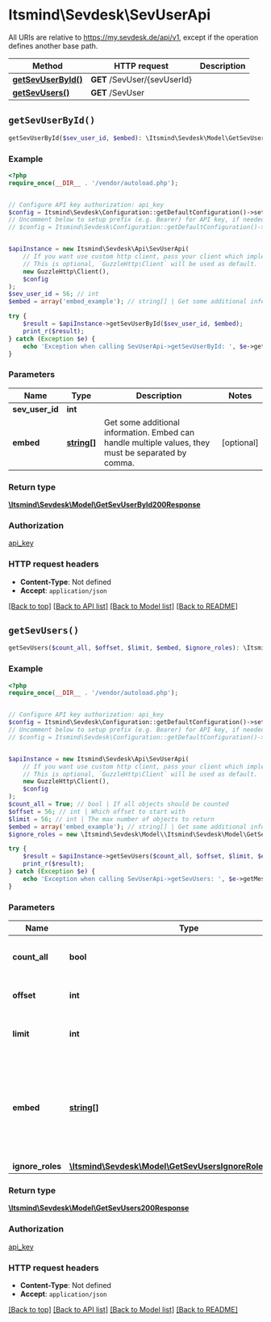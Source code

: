 # Itsmind\Sevdesk\SevUserApi

All URIs are relative to https://my.sevdesk.de/api/v1, except if the operation defines another base path.

| Method | HTTP request | Description |
| ------------- | ------------- | ------------- |
| [**getSevUserById()**](SevUserApi.md#getSevUserById) | **GET** /SevUser/{sevUserId} |  |
| [**getSevUsers()**](SevUserApi.md#getSevUsers) | **GET** /SevUser |  |


## `getSevUserById()`

```php
getSevUserById($sev_user_id, $embed): \Itsmind\Sevdesk\Model\GetSevUserById200Response
```



### Example

```php
<?php
require_once(__DIR__ . '/vendor/autoload.php');


// Configure API key authorization: api_key
$config = Itsmind\Sevdesk\Configuration::getDefaultConfiguration()->setApiKey('Authorization', 'YOUR_API_KEY');
// Uncomment below to setup prefix (e.g. Bearer) for API key, if needed
// $config = Itsmind\Sevdesk\Configuration::getDefaultConfiguration()->setApiKeyPrefix('Authorization', 'Bearer');


$apiInstance = new Itsmind\Sevdesk\Api\SevUserApi(
    // If you want use custom http client, pass your client which implements `GuzzleHttp\ClientInterface`.
    // This is optional, `GuzzleHttp\Client` will be used as default.
    new GuzzleHttp\Client(),
    $config
);
$sev_user_id = 56; // int
$embed = array('embed_example'); // string[] | Get some additional information. Embed can handle multiple values, they must be separated by comma.

try {
    $result = $apiInstance->getSevUserById($sev_user_id, $embed);
    print_r($result);
} catch (Exception $e) {
    echo 'Exception when calling SevUserApi->getSevUserById: ', $e->getMessage(), PHP_EOL;
}
```

### Parameters

| Name | Type | Description  | Notes |
| ------------- | ------------- | ------------- | ------------- |
| **sev_user_id** | **int**|  | |
| **embed** | [**string[]**](../Model/string.md)| Get some additional information. Embed can handle multiple values, they must be separated by comma. | [optional] |

### Return type

[**\Itsmind\Sevdesk\Model\GetSevUserById200Response**](../Model/GetSevUserById200Response.md)

### Authorization

[api_key](../../README.md#api_key)

### HTTP request headers

- **Content-Type**: Not defined
- **Accept**: `application/json`

[[Back to top]](#) [[Back to API list]](../../README.md#endpoints)
[[Back to Model list]](../../README.md#models)
[[Back to README]](../../README.md)

## `getSevUsers()`

```php
getSevUsers($count_all, $offset, $limit, $embed, $ignore_roles): \Itsmind\Sevdesk\Model\GetSevUsers200Response
```



### Example

```php
<?php
require_once(__DIR__ . '/vendor/autoload.php');


// Configure API key authorization: api_key
$config = Itsmind\Sevdesk\Configuration::getDefaultConfiguration()->setApiKey('Authorization', 'YOUR_API_KEY');
// Uncomment below to setup prefix (e.g. Bearer) for API key, if needed
// $config = Itsmind\Sevdesk\Configuration::getDefaultConfiguration()->setApiKeyPrefix('Authorization', 'Bearer');


$apiInstance = new Itsmind\Sevdesk\Api\SevUserApi(
    // If you want use custom http client, pass your client which implements `GuzzleHttp\ClientInterface`.
    // This is optional, `GuzzleHttp\Client` will be used as default.
    new GuzzleHttp\Client(),
    $config
);
$count_all = True; // bool | If all objects should be counted
$offset = 56; // int | Which offset to start with
$limit = 56; // int | The max number of objects to return
$embed = array('embed_example'); // string[] | Get some additional information. Embed can handle multiple values, they must be separated by comma.
$ignore_roles = new \Itsmind\Sevdesk\Model\\Itsmind\Sevdesk\Model\GetSevUsersIgnoreRolesParameter(); // \Itsmind\Sevdesk\Model\GetSevUsersIgnoreRolesParameter

try {
    $result = $apiInstance->getSevUsers($count_all, $offset, $limit, $embed, $ignore_roles);
    print_r($result);
} catch (Exception $e) {
    echo 'Exception when calling SevUserApi->getSevUsers: ', $e->getMessage(), PHP_EOL;
}
```

### Parameters

| Name | Type | Description  | Notes |
| ------------- | ------------- | ------------- | ------------- |
| **count_all** | **bool**| If all objects should be counted | [optional] |
| **offset** | **int**| Which offset to start with | [optional] |
| **limit** | **int**| The max number of objects to return | [optional] |
| **embed** | [**string[]**](../Model/string.md)| Get some additional information. Embed can handle multiple values, they must be separated by comma. | [optional] |
| **ignore_roles** | [**\Itsmind\Sevdesk\Model\GetSevUsersIgnoreRolesParameter**](../Model/.md)|  | [optional] |

### Return type

[**\Itsmind\Sevdesk\Model\GetSevUsers200Response**](../Model/GetSevUsers200Response.md)

### Authorization

[api_key](../../README.md#api_key)

### HTTP request headers

- **Content-Type**: Not defined
- **Accept**: `application/json`

[[Back to top]](#) [[Back to API list]](../../README.md#endpoints)
[[Back to Model list]](../../README.md#models)
[[Back to README]](../../README.md)
